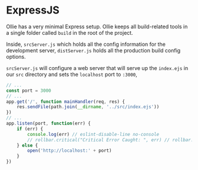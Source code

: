 # ExpressJS

Ollie has a very minimal Express setup. Ollie keeps all build-related tools in a single folder called `build` in the root of the project.

Inside, `srcServer.js` which holds all the config information for the development server, `distServer.js` holds all the production build config options.

`srcServer.js` will configure a web server that will serve up the `index.ejs` in our `src` directory and sets the `localhost` port to `:3000`,

```javascript
// ...
const port = 3000
// ...
app.get('/', function mainHandler(req, res) {
    res.sendFile(path.join(__dirname, '../src/index.ejs'))
})
// ...
app.listen(port, function(err) {
    if (err) {
        console.log(err) // eslint-disable-line no-console
        // rollbar.critical("Critical Error Caught: ", err) // rollbar.com error tracking
    } else {
        open('http://localhost:' + port)
    }
})
```
